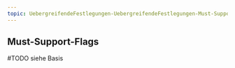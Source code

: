 ```yaml
---
topic: UebergreifendeFestlegungen-UebergreifendeFestlegungen-Must-Support-Flags
---
```

## Must-Support-Flags

#TODO siehe Basis